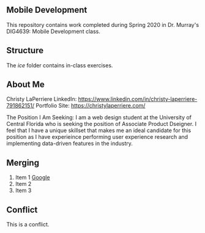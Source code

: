 ## Mobile Development
This repository contains work completed during Spring 2020 in Dr. Murray's DIG4639: Mobile Development class.

## Structure
The *ice* folder contains in-class exercises. 

## About Me
Christy LaPerriere 
LinkedIn: https://www.linkedin.com/in/christy-laperriere-791862151/ 
Portfolio Site: https://christylaperriere.com/ 

The Position I Am Seeking: I am a web design student at the University of Central Florida who is seeking the position
of Associate Product Dseigner. I feel that I have a unique skillset that makes me an ideal candidate for this position 
as I have experieince performing user experience research and implementing data-driven features in the industry.

## Merging
1. Item 1 [ Google](http://www.google.com)
1. Item 2 
1. Item 3

## Conflict 

This is a conflict. 
